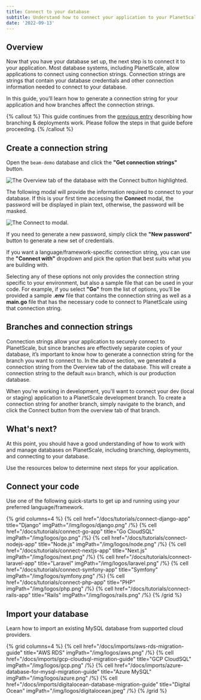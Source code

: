 ```yaml
---
title: Connect to your database
subtitle: Understand how to connect your application to your PlanetScale database.
date: '2022-09-13'
---
```


## Overview

Now that you have your database set up, the next step is to connect it to your application. Most database systems, including PlanetScale, allow applications to connect using connection strings. Connection strings are strings that contain your database credentials and other connection information needed to connect to your database.

In this guide, you’ll learn how to generate a connection string for your application and how branches affect the connection strings.

{% callout %}
This guide continues from the [previous entry](/docs/onboarding/branching-and-deploy-requests) describing how branching & deployments work. Please follow the steps in that guide before proceeding.
{% /callout %}

## Create a connection string

Open the `beam-demo` database and click the **"Get connection strings"** button.

![The Overview tab of the database with the Connect button highlighted.](/assets/docs/onboarding/connect-to-your-database/connect-2.png?v2)

The following modal will provide the information required to connect to your database. If this is your first time accessing the **Connect** modal, the password will be displayed in plain text, otherwise, the password will be masked.

![The Connect to modal.](/assets/docs/onboarding/connect-to-your-database/connect-modal-2.png?v2)

If you need to generate a new password, simply click the **"New password"** button to generate a new set of credentials.

If you want a language/framework-specific connection string, you can use the **"Connect with"** dropdown and pick the option that best suits what you are building with.

Selecting any of these options not only provides the connection string specific to your environment, but also a sample file that can be used in your code. For example, if you select **"Go"** from the list of options, you’ll be provided a sample **.env** file that contains the connection string as well as a **main.go** file that has the necessary code to connect to PlanetScale using that connection string.

## Branches and connection strings

Connection strings allow your application to securely connect to PlanetScale, but since branches are effectively separate copies of your database, it’s important to know how to generate a connection string for the branch you want to connect to. In the above section, we generated a connection string from the Overview tab of the database. This will create a connection string to the default `main` branch, which is our production database.

When you're working in development, you'll want to connect your dev (local or staging) application to a PlanetScale development branch. To create a connection string for another branch, simply navigate to the branch, and click the Connect button from the overview tab of that branch.

## What's next?

At this point, you should have a good understanding of how to work with and manage databases on PlanetScale, including branching, deployments, and connecting to your database.

Use the resources below to determine next steps for your application.

## Connect your code

Use one of the following quick-starts to get up and running using your preferred language/framework.

{% grid columns=4 %}
{% cell href="/docs/tutorials/connect-django-app" title="Django" imgPath="/img/logos/django.png" /%}
{% cell href="/docs/tutorials/connect-go-app" title="Go CloudSQL" imgPath="/img/logos/go.png" /%}
{% cell href="/docs/tutorials/connect-nodejs-app" title="Node.js" imgPath="/img/logos/node.png" /%}
{% cell href="/docs/tutorials/connect-nextjs-app" title="Next.js" imgPath="/img/logos/next.png" /%}
{% cell href="/docs/tutorials/connect-laravel-app" title="Laravel" imgPath="/img/logos/laravel.png" /%}
{% cell href="/docs/tutorials/connect-symfony-app" title="Symfony" imgPath="/img/logos/symfony.png" /%}
{% cell href="/docs/tutorials/connect-php-app" title="PHP" imgPath="/img/logos/php.png" /%}
{% cell href="/docs/tutorials/connect-rails-app" title="Rails" imgPath="/img/logos/rails.png" /%}
{% /grid %}

## Import your database

Learn how to import an existing MySQL database from supported cloud providers.

{% grid columns=4 %}
{% cell href="/docs/imports/aws-rds-migration-guide" title="AWS RDS" imgPath="/img/logos/aws.png" /%}
{% cell href="/docs/imports/gcp-cloudsql-migration-guide" title="GCP CloudSQL" imgPath="/img/logos/gcp.png" /%}
{% cell href="/docs/imports/azure-database-for-mysql-migration-guide" title="Azure MySQL" imgPath="/img/logos/azure.png" /%}
{% cell href="/docs/imports/digitalocean-database-migration-guide" title="Digital Ocean" imgPath="/img/logos/digitalocean.jpeg" /%}
{% /grid %}
